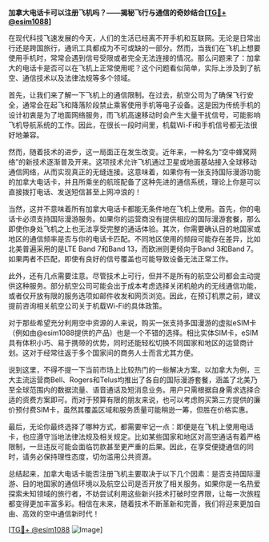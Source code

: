**加拿大电话卡可以注册飞机吗？——揭秘飞行与通信的奇妙结合[[TG💪+ @esim1088](https://t.me/s/esim1088)]**

在现代科技飞速发展的今天，人们的生活已经离不开手机和互联网。无论是日常出行还是跨国旅行，通讯工具都成为不可或缺的一部分。然而，当我们在飞机上想要使用手机时，常常会遇到信号受限或者完全无法连接的情况。那么问题来了：加拿大的电话卡是否可以在飞机上正常使用呢？这个问题看似简单，实际上涉及到了航空、通信技术以及法律法规等多个领域。

首先，让我们来了解一下飞机上的通信限制。在过去，航空公司为了确保飞行安全，通常会在起飞和降落阶段禁止乘客使用手机等电子设备。这是因为传统手机的设计初衷是为了地面网络服务，而飞机高速移动时会产生大量干扰信号，可能影响飞机导航系统的工作。因此，在很长一段时间里，机载Wi-Fi和手机信号都无法很好地兼容。

然而，随着技术的进步，这一局面正在发生改变。近年来，一种名为“空中蜂窝网络”的新技术逐渐普及开来。这项技术允许飞机通过卫星或地面基站接入全球移动通信网络，从而实现真正的无缝连接。这意味着，如果你有一张支持国际漫游功能的加拿大电话卡，并且所乘坐的航班配备了这种先进的通信系统，理论上你是可以直接拨打电话、发送短信甚至上网冲浪的！

当然，这并不意味着所有加拿大电话卡都能无条件地在飞机上使用。首先，你的电话卡必须支持国际漫游服务。如果你的运营商没有提供相应的国际漫游套餐，那么即使你身处飞机之上也无法享受完整的通话体验。其次，你需要确认目的地国家或地区的通信频率是否与你的电话卡匹配。不同地区使用的频段可能存在差异，比如北美普遍采用的是LTE Band 7和Band 13，而欧洲则更倾向于Band 3和Band 7。如果两者不匹配，即使有良好的信号覆盖也可能导致设备无法正常工作。

此外，还有几点需要注意。尽管技术上可行，但并不是所有的航空公司都会主动提供这种服务。部分航空公司可能会出于成本考虑选择关闭机舱内的无线通信功能，或者仅开放有限的服务选项如邮件收发和网页浏览。因此，在预订机票之前，建议提前咨询相关航空公司关于机载Wi-Fi的具体政策。

对于那些希望充分利用空中资源的人来说，购买一张支持多国漫游的虚拟eSIM卡（例如由@esim1088提供的产品）也是一个不错的选择。相比实体SIM卡，eSIM具有体积小巧、易于携带的优势，同时还能轻松切换不同国家和地区的运营商计划。这对于经常往返于多个国家间的商务人士而言尤其方便。

说到这里，不得不提一下当前市场上比较热门的一些解决方案。以加拿大为例，三大主流运营商Bell、Rogers和Telus均推出了各自的国际漫游套餐，涵盖了北美乃至全球范围内的数据流量、语音通话及短消息业务。用户只需根据自身需求选择合适的资费方案即可。而对于预算有限的朋友来说，也可以考虑购买第三方提供的廉价预付费SIM卡，虽然其覆盖区域和服务质量可能稍逊一筹，但胜在价格实惠。

最后，无论你最终选择了哪种方式，都需要牢记一点：即便是在飞机上使用电话卡，也应遵守当地法律法规及相关规定。比如某些国家和地区对高空通话有着严格限制，一旦违反可能会面临罚款甚至更严重的后果。因此，在享受便捷通信的同时，请务必保持理性态度，切勿滥用公共资源。

总结起来，加拿大电话卡能否注册飞机主要取决于以下几个因素：是否支持国际漫游、目的地国家的通信环境以及航空公司是否开放了相关服务。如果你是一名热爱探索未知领域的旅行者，不妨尝试利用这些新兴技术打破时空界限，让每一次旅程都变得更加丰富多彩。相信在未来，随着技术不断革新和完善，我们将迎来更加自由、高效的空中通信新时代！

[[TG💪+ @esim1088](https://t.me/s/esim1088) ![Image](https://i.postimg.cc/4NQfJmqS/Snipaste-2025-05-13-00-14-12.png)]